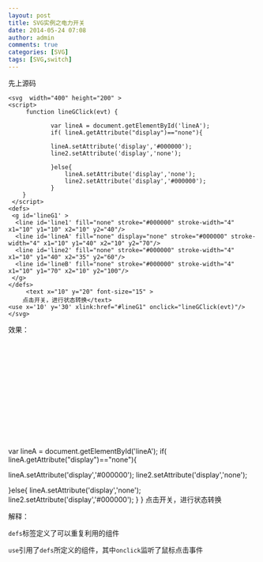 ```yaml
---
layout: post
title: SVG实例之电力开关
date: 2014-05-24 07:08
author: admin
comments: true
categories: [SVG]
tags: [SVG,switch]
---
```


先上源码
		
	<svg  width="400" height="200" >
	<script> 
		 function lineGClick(evt) {
	 
				var lineA = document.getElementById('lineA');
				if( lineA.getAttribute("display")=="none"){
					
		 		lineA.setAttribute('display','#000000');
				line2.setAttribute('display','none');
		
				}else{
					lineA.setAttribute('display','none');
					line2.setAttribute('display','#000000');
				}
	    }
	 </script>
	<defs>
	 <g id='lineG1' >
	  <line id='line1' fill="none" stroke="#000000" stroke-width="4" x1="10" y1="10" x2="10" y2="40"/>
	  <line id='lineA' fill="none" display="none" stroke="#000000" stroke-width="4" x1="10" y1="40" x2="10" y2="70"/>
	  <line id='line2' fill="none" stroke="#000000" stroke-width="4" x1="10" y1="40" x2="35" y2="60"/>
	  <line id='lineB' fill="none" stroke="#000000" stroke-width="4" x1="10" y1="70" x2="10" y2="100"/>
	 </g>
	</defs>
		 <text x="10" y="20" font-size="15" >
	    点击开关，进行状态转换</text>
	<use x='10' y='30' xlink:href="#lineG1" onclick="lineGClick(evt)"/>
	</svg>

效果：
 
<svg  width="400" height="200" >
<script> 
function lineGClick(evt) {

var lineA = document.getElementById('lineA');
if( lineA.getAttribute("display")=="none"){

lineA.setAttribute('display','#000000');
line2.setAttribute('display','none');

}else{
lineA.setAttribute('display','none');
line2.setAttribute('display','#000000');
}
}
 </script>
<defs>
 <g id='lineG1' >
  <line id='line1' fill="none" stroke="#000000" stroke-width="4" x1="10" y1="10" x2="10" y2="40"/>
  <line id='lineA' fill="none" display="none" stroke="#000000" stroke-width="4" x1="10" y1="40" x2="10" y2="70"/>
  <line id='line2' fill="none" stroke="#000000" stroke-width="4" x1="10" y1="40" x2="35" y2="60"/>
  <line id='lineB' fill="none" stroke="#000000" stroke-width="4" x1="10" y1="70" x2="10" y2="100"/>
 </g>
</defs>
 <text x="10" y="20" font-size="15" >
点击开关，进行状态转换</text>
<use x='10' y='30' xlink:href="#lineG1" onclick="lineGClick(evt)"/>
</svg>

解释：

`defs`标签定义了可以重复利用的组件

`use`引用了`defs`所定义的组件，其中`onclick`监听了鼠标点击事件